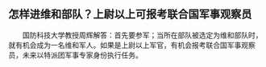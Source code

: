 ## 怎样进维和部队？上尉以上可报考联合国军事观察员
　　国防科技大学教授周辉解答：首先要参军；当所在部队被选定为维和部队时，就有机会成为一名维和军人。如果是上尉以上军官，有机会报考联合国军事观察员，未来以特派团军事专家身份执行任务。

